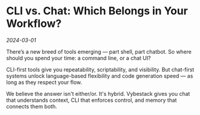 # CLI vs. Chat: Which Belongs in Your Workflow?
*2024-03-01*

There’s a new breed of tools emerging — part shell, part chatbot. So where should you spend your time: a command line, or a chat UI?

CLI-first tools give you repeatability, scriptability, and visibility. But chat-first systems unlock language-based flexibility and code generation speed — as long as they respect your flow.

We believe the answer isn't either/or. It's hybrid. Vybestack gives you chat that understands context, CLI that enforces control, and memory that connects them both.
